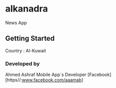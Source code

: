# alkanadra

News App

## Getting Started

Country : Al-Kuwait

### Developed by 

Ahmed Ashraf 
Mobile App`s Developer
[Facebook] [https//:www.facebook.com/aaamab]